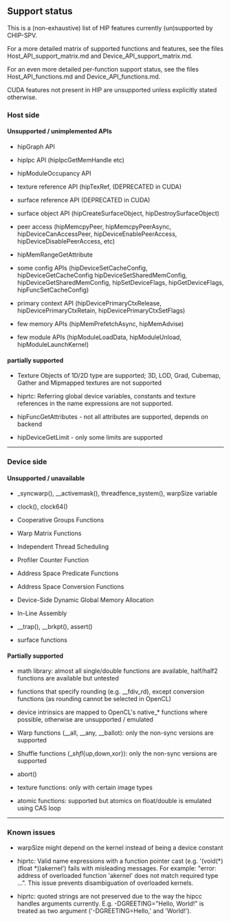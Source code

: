 ## Support status

This is a (non-exhaustive) list of HIP features currently (un)supported by CHIP-SPV.

For a more detailed matrix of supported functions and features, see the files
Host_API_support_matrix.md and Device_API_support_matrix.md.

For an even more detailed per-function support status, see the files
Host_API_functions.md and Device_API_functions.md.

CUDA features not present in HIP are unsupported unless explicitly stated otherwise.

### Host side

#### Unsupported / unimplemented APIs

* hipGraph API

* hipIpc API (hipIpcGetMemHandle etc)

* hipModuleOccupancy API

* texture reference API (hipTexRef, (DEPRECATED in CUDA)

* surface reference API (DEPRECATED in CUDA)

* surface object API (hipCreateSurfaceObject, hipDestroySurfaceObject)

* peer access (hipMemcpyPeer, hipMemcpyPeerAsync,
  hipDeviceCanAccessPeer, hipDeviceEnablePeerAccess,
  hipDeviceDisablePeerAccess, etc)

* hipMemRangeGetAttribute

* some config APIs (hipDeviceSetCacheConfig, hipDeviceGetCacheConfig
  hipDeviceSetSharedMemConfig, hipDeviceGetSharedMemConfig,
  hipSetDeviceFlags, hipGetDeviceFlags, hipFuncSetCacheConfig)

* primary context API (hipDevicePrimaryCtxRelease,
  hipDevicePrimaryCtxRetain,  hipDevicePrimaryCtxSetFlags)

* few memory APIs (hipMemPrefetchAsync, hipMemAdvise)

* few module APIs (hipModuleLoadData, hipModuleUnload, hipModuleLaunchKernel)

#### partially supported

* Texture Objects of 1D/2D type are supported; 3D, LOD, Grad,
  Cubemap, Gather and Mipmapped textures are not supported

* hiprtc: Referring global device variables, constants and texture
  references in the name expressions are not supported.

* hipFuncGetAttributes - not all attributes are supported, depends on backend

* hipDeviceGetLimit - only some limits are supported

-------------------------------------------------------------------


### Device side

#### Unsupported / unavailable

* _syncwarp(), __activemask(), threadfence_system(), warpSize variable

* clock(), clock64()

* Cooperative Groups Functions

* Warp Matrix Functions

* Independent Thread Scheduling

* Profiler Counter Function

* Address Space Predicate Functions

* Address Space Conversion Functions

* Device-Side Dynamic Global Memory Allocation

* In-Line Assembly

* __trap(), __brkpt(), assert()

* surface functions

#### Partially supported

* math library: almost all single/double functions are available,
  half/half2 functions are available but untested

* functions that specify rounding (e.g. __fdiv_rd), except conversion functions (as rounding cannot be selected in OpenCL)

* device intrinsics are mapped to OpenCL's native_* functions where possible, otherwise are unsupported / emulated

* Warp functions (__all, __any, __ballot): only the non-sync versions are supported

* Shuffle functions (__shfl_{up,down,xor}): only the non-sync versions are supported

* abort()

* texture functions: only with certain image types

* atomic functions: supported but atomics on float/double is emulated using CAS loop

-------------------------------------------------------------------

### Known issues

* warpSize might depend on the kernel instead of being a device constant

* hiprtc: Valid name expressions with a function pointer cast
  (e.g. '(void(*)(float *))akernel') fails with misleading
  messages. For example: "error: address of overloaded function
  'akernel' does not match required type ...". This issue prevents
  disambiguation of overloaded kernels.

* hiprtc: quoted strings are not preserved due to the way the hipcc
  handles arguments currently.  E.g. -DGREETING="Hello, World!" is
  treated as two argument ('-DGREETING=Hello,' and 'World!').
